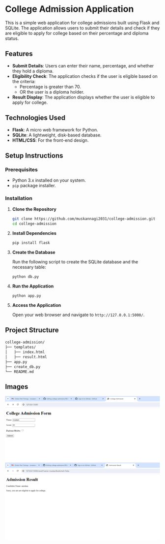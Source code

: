 # College Admission Application

This is a simple web application for college admissions built using Flask and SQLite. The application allows users to submit their details and check if they are eligible to apply for college based on their percentage and diploma status.

## Features

- **Submit Details**: Users can enter their name, percentage, and whether they hold a diploma.
- **Eligibility Check**: The application checks if the user is eligible based on the criteria:
  - Percentage is greater than 70.
  - OR the user is a diploma holder.
- **Result Display**: The application displays whether the user is eligible to apply for college.

## Technologies Used

- **Flask**: A micro web framework for Python.
- **SQLite**: A lightweight, disk-based database.
- **HTML/CSS**: For the front-end design.

## Setup Instructions

### Prerequisites

- Python 3.x installed on your system.
- `pip` package installer.

### Installation

1. **Clone the Repository**

    ```bash
    git clone https://github.com/muskannagi2031/college-admission.git
    cd college-admission
    ```

2. **Install Dependencies**

    ```bash
    pip install flask
    ```

3. **Create the Database**

    Run the following script to create the SQLite database and the necessary table:

    ```bash
    python db.py
    ```

4. **Run the Application**

    ```bash
    python app.py
    ```

5. **Access the Application**

    Open your web browser and navigate to `http://127.0.0.1:5000/`.

## Project Structure

```plaintext
college-admission/
├── templates/
│   ├── index.html
│   ├── result.html
├── app.py
├── create_db.py
└── README.md
```

## Images

<img align="center" src="screenshot1.png" alt="form" />

<img align="center" src="screenshot2.png" alt="form" />

